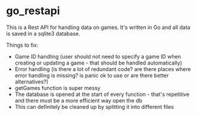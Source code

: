 # go_restapi
This is a Rest API for handling data on games. It's written in Go and all data is saved in a sqlite3 database.

Things to fix:
- Game ID handling (user should not need to specify a game ID when creating or updating a game - that should be handled automatically)
- Error handling (is there a lot of redundant code? are there places where error handling is missing? is panic ok to use or are there better alternatives?)
- getGames function is super messy
- The database is opened at the start of every function - that's repetitive and there must be a more efficient way open the db
- This can definitely be cleaned up by splitting it into different files
